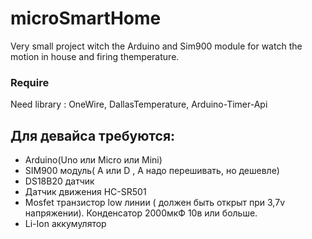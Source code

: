 # microSmartHome
Very small project witch the Arduino and Sim900 module for watch the motion in house and firing themperature.
### Require
Need library : OneWire, DallasTemperature, Arduino-Timer-Api
## Для девайса требуются:
  + Arduino(Uno или Micro или Mini)
  + SIM900 модуль( А или D , A надо перешивать, но дешевле)
  + DS18B20 датчик
  + Датчик движения HC-SR501
  + Mosfet транзистор low линии ( должен быть открыт при 3,7v напряжении). Конденсатор 2000мкФ 10в или больше.
  + Li-Ion аккумулятор
